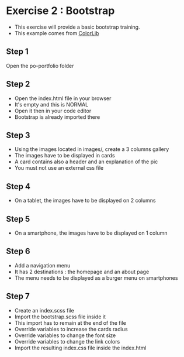 # Exercise 2 : Bootstrap

- This exercise will provide a basic bootstrap training.
- This example comes from [ColorLib](https://colorlib.com)

## Step 1

Open the po-portfolio folder

## Step 2

- Open the index.html file in your browser
- It's empty and this is NORMAL
- Open it then in your code editor
- Bootstrap is already imported there

## Step 3

- Using the images located in images/, create a 3 columns gallery
- The images have to be displayed in cards
- A card contains also a header and an explanation of the pic
- You must not use an external css file

## Step 4

- On a tablet, the images have to be displayed on 2 columns

## Step 5

- On a smartphone, the images have to be displayed on 1 column

## Step 6

- Add a navigation menu
- It has 2 destinations : the homepage and an about page
- The menu needs to be displayed as a burger menu on smartphones

## Step 7

- Create an index.scss file
- Import the bootstrap.scss file inside it
- This import has to remain at the end of the file
- Override variables to increase the cards radius
- Override variables to change the font size
- Override variables to change the link colors
- Import the resulting index.css file inside the index.html

